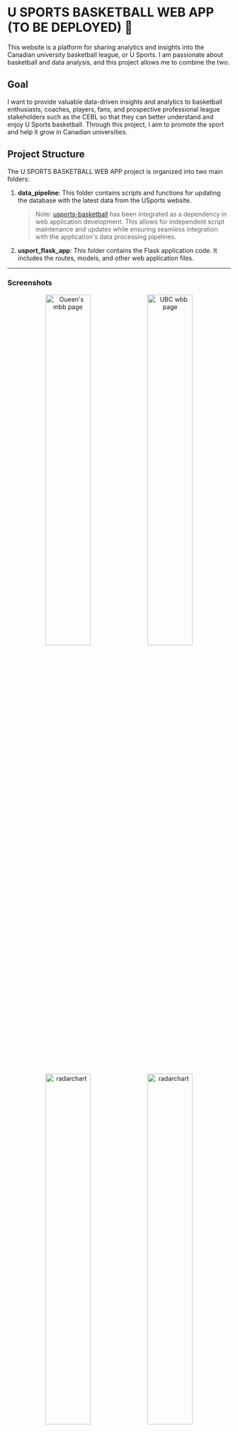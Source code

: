 # U SPORTS BASKETBALL WEB APP (TO BE DEPLOYED) 🏀

This website is a platform for sharing analytics and insights into the Canadian university basketball league, or U Sports. I am passionate about basketball and data analysis, and this project allows me to combine the two.

<a name="readme-top"></a>

## Goal
I want to provide valuable data-driven insights and analytics to basketball enthusiasts, coaches, players, fans, and prospective professional league stakeholders such as the CEBL so that they can better understand and enjoy U Sports basketball. Through this project, I aim to promote the sport and help it grow in Canadian universities.

## Project Structure

The U SPORTS BASKETBALL WEB APP project is organized into two main folders:

1. **data_pipeline**: This folder contains scripts and functions for updating the database with the latest data from the USports website.

    > Note: [usports-basketball](https://github.com/ojadeyemi/usports-basketball "Python package for current usports basketball stats") has been integrated as a dependency in web application development. This allows for independent script maintenance and updates while ensuring seamless integration with the application's data processing pipelines. 

2. **usport_flask_app**: This folder contains the Flask application code. It includes the routes, models, and other web application files.

---

### **Screenshots**

<div align="center">
    <img width="45%" src="./screenshots/image3.png" alt="Oueen's mbb page"/>
    <img width="45%" src="./screenshots/image4.png" alt="UBC wbb page"/>
</div>
<div align="center">
    <img  width="45%" src="./screenshots/image1.png" alt="radarchart"/>
    <img  width="45%" src="./screenshots/image2.png" alt="radarchart"/>
</div>
<div align="center">
    <img src="./screenshots/image5.png" alt="A team's roster table"/> 
    <img src="./screenshots/image6.png" alt="AUS and RSEQ conference standings"/>
</div>

## Contributing

This web application is open source, and contributions are encouraged! To contribute, fork the repository, make changes, and then submit a pull request. I appreciate your contributions, whether bug fixes, new features, or documentation improvements.

Please look at the [`CONTRIBUTING.md`](CONTRIBUTING.md) file for contribution guidelines.

## Contact

For any questions, feedback, or inquiries, feel free to contact me:

- LinkedIn: [OJ Adeyemi](https://www.linkedin.com/in/oj-adeyemi/)
- Email: ojieadeyemi@gmail.com

<p align="right">(<a href="#readme-top">back to top</a>)</p>

<!-- LICENSE -->

## License

Distributed under the MIT License. See [`LICENSE`](LICENSE) for more information.
